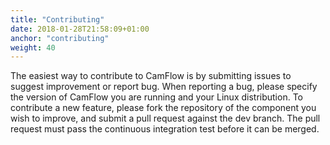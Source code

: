```yaml
---
title: "Contributing"
date: 2018-01-28T21:58:09+01:00
anchor: "contributing"
weight: 40
---
```


The easiest way to contribute to CamFlow is by submitting issues to suggest improvement or report bug. When reporting a bug, please specify the version of CamFlow you are running and your Linux distribution. To contribute a new feature, please fork the repository of the component you wish to improve, and submit a pull request against the dev branch. The pull request must pass the continuous integration test before it can be merged.
